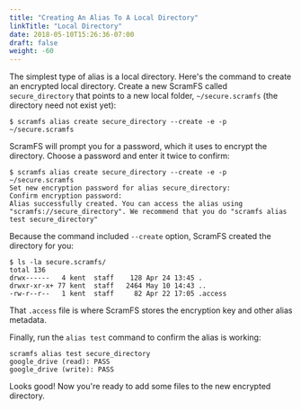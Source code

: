 ```yaml
---
title: "Creating An Alias To A Local Directory"
linkTitle: "Local Directory"
date: 2018-05-10T15:26:36-07:00
draft: false
weight: -60
---
```


The simplest type of alias is a local directory. Here's the command to create an encrypted local directory. Create a new ScramFS called `secure_directory` that points to a new local folder, `~/secure.scramfs` (the directory need not exist yet):

```
$ scramfs alias create secure_directory --create -e -p ~/secure.scramfs
```

ScramFS will prompt you for a password, which it uses to encrypt the directory. Choose a password and enter it twice to confirm:

```
$ scramfs alias create secure_directory --create -e -p ~/secure.scramfs
Set new encryption password for alias secure_directory: 
Confirm encryption password: 
Alias successfully created. You can access the alias using "scramfs://secure_directory". We recommend that you do "scramfs alias test secure_directory"
```

Because the command included `--create` option, ScramFS created the directory for you:

```
$ ls -la secure.scramfs/
total 136
drwx------   4 kent  staff    128 Apr 24 13:45 .
drwxr-xr-x+ 77 kent  staff   2464 May 10 14:43 ..
-rw-r--r--   1 kent  staff     82 Apr 22 17:05 .access
```

That `.access` file is where ScramFS stores the encryption key and other alias metadata.

Finally, run the `alias test` command to confirm the alias is working:

```
scramfs alias test secure_directory
google_drive (read): PASS
google_drive (write): PASS
```

Looks good! Now you're ready to add some files to the new encrypted directory.